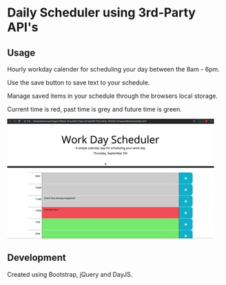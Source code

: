 # Daily Scheduler using 3rd-Party API's

## Usage

Hourly workday calender for scheduling your day between the 8am - 6pm.

Use the save button to save text to your schedule.

Manage saved items in your schedule through the browsers local storage.

Current time is red, past time is grey and future time is green.



![Alt text](./Assets/asset-dailyscheduler-function.gif)

## Development

Created using Bootstrap, jQuery and DayJS.